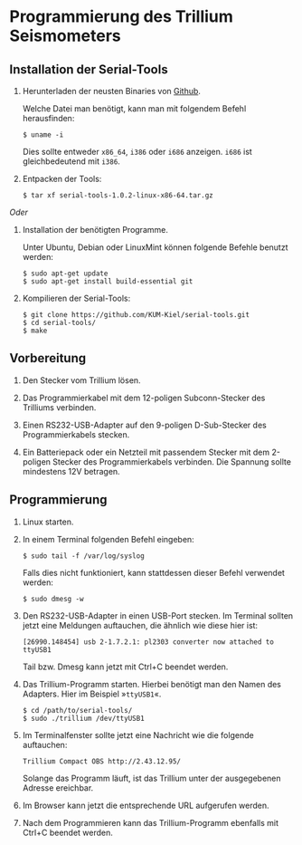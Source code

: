 # Programmierung des Trillium Seismometers

## Installation der Serial-Tools

1.  Herunterladen der neusten Binaries von [Github](https://github.com/KUM-Kiel/serial-tools/releases/latest).

    Welche Datei man benötigt, kann man mit folgendem Befehl herausfinden:

    ```text
    $ uname -i
    ```

    Dies sollte entweder `x86_64`, `i386` oder `i686` anzeigen.
    `i686` ist gleichbedeutend mit `i386`.

2.  Entpacken der Tools:

    ```text
    $ tar xf serial-tools-1.0.2-linux-x86-64.tar.gz
    ```

*Oder*

1.  Installation der benötigten Programme.

    Unter Ubuntu, Debian oder LinuxMint können folgende Befehle benutzt werden:

    ```text
    $ sudo apt-get update
    $ sudo apt-get install build-essential git
    ```

2.  Kompilieren der Serial-Tools:

    ```text
    $ git clone https://github.com/KUM-Kiel/serial-tools.git
    $ cd serial-tools/
    $ make
    ```

## Vorbereitung

1.  Den Stecker vom Trillium lösen.

2.  Das Programmierkabel mit dem 12-poligen Subconn-Stecker des Trilliums verbinden.

3.  Einen RS232-USB-Adapter auf den 9-poligen D-Sub-Stecker des Programmierkabels stecken.

4.  Ein Batteriepack oder ein Netzteil mit passendem Stecker mit dem 2-poligen Stecker des Programmierkabels verbinden.
    Die Spannung sollte mindestens 12V betragen.

## Programmierung

1.  Linux starten.

2.  In einem Terminal folgenden Befehl eingeben:

    ```text
    $ sudo tail -f /var/log/syslog
    ```

    Falls dies nicht funktioniert, kann stattdessen dieser Befehl verwendet werden:

    ```text
    $ sudo dmesg -w
    ```

3.  Den RS232-USB-Adapter in einen USB-Port stecken.
    Im Terminal sollten jetzt eine Meldungen auftauchen, die ähnlich wie diese hier ist:

    ```text
    [26990.148454] usb 2-1.7.2.1: pl2303 converter now attached to ttyUSB1
    ```

    Tail bzw. Dmesg kann jetzt mit Ctrl+C beendet werden.

4.  Das Trillium-Programm starten.
    Hierbei benötigt man den Namen des Adapters.
    Hier im Beispiel »`ttyUSB1`«.

    ```text
    $ cd /path/to/serial-tools/
    $ sudo ./trillium /dev/ttyUSB1
    ```

5.  Im Terminalfenster sollte jetzt eine Nachricht wie die folgende auftauchen:

    ```text
    Trillium Compact OBS http://2.43.12.95/
    ```

    Solange das Programm läuft, ist das Trillium unter der ausgegebenen Adresse ereichbar.

6.  Im Browser kann jetzt die entsprechende URL aufgerufen werden.

7.  Nach dem Programmieren kann das Trillium-Programm ebenfalls mit Ctrl+C beendet werden.
